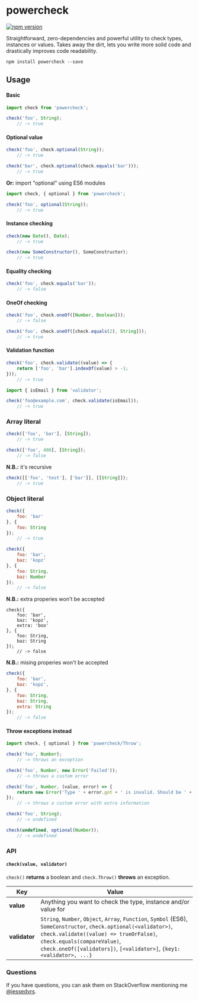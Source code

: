 powercheck
==========

[![npm version](https://badge.fury.io/js/powercheck.svg)](https://badge.fury.io/js/powercheck)

Straightforward, zero-dependencies and powerful utility to check types, instances or values. Takes away the dirt, lets you write more solid code and drastically improves code readability.

```
npm install powercheck --save
```

Usage
-----

#### Basic
```js
import check from 'powercheck';

check('foo', String);
    // -> true
```

#### Optional value
```js
check('foo', check.optional(String));
    // -> true

check('bar', check.optional(check.equals('bar')));
    // -> true
```

**Or:** import "optional" using ES6 modules

```js
import check, { optional } from 'powercheck';

check('foo', optional(String));
    // -> true
```

#### Instance checking
```js
check(new Date(), Date);
    // -> true

check(new SomeConstructor(), SomeConstructor);
    // -> true
```

#### Equality checking
```js
check('foo', check.equals('bar'));
    // -> false
```

#### OneOf checking
```js
check('foo', check.oneOf([Number, Boolean]));
    // -> false

check('foo', check.oneOf([check.equals(2), String]));
    // -> true
```

#### Validation function
```js
check('foo', check.validate((value) => {
    return ['foo', 'bar'].indexOf(value) > -1;
}));
    // -> true
```

```js
import { isEmail } from 'validator';

check('foo@example.com', check.validate(isEmail));
    // -> true
```

### Array literal
```js
check(['foo', 'bar'], [String]);
    // -> true

check(['foo', 400], [String]);
    // -> false
```

**N.B.:** it's recursive

```js
check([['foo', 'test'], ['bar']], [[String]]);
    // -> true
```

### Object literal
```js
check({
    foo: 'bar'
}, {
    foo: String
});
    // -> true

check({
    foo: 'bar',
    baz: 'kopz'
}, {
    foo: String,
    baz: Number
});
    // -> false
```

**N.B.:** extra properies won't be accepted

```
check({
    foo: 'bar',
    baz: 'kopz',
    extra: 'boo'
}, {
    foo: String,
    baz: String
});
    // -> false
```

**N.B.:** mising properies won't be accepted

```js
check({
    foo: 'bar',
    baz: 'kopz',
}, {
    foo: String,
    baz: String,
    extra: String
});
    // -> false
```


#### Throw exceptions instead
```js
import check, { optional } from 'powercheck/Throw';

check('foo', Number);
    // -> throws an exception

check('foo', Number, new Error('Failed'));
    // -> throws a custom error

check('foo', Number, (value, error) => {
    return new Error('Type ' + error.got + ' is invalid. Should be ' + error.expectedType + '.');
});
    // -> throws a custom error with extra information

check('foo', String);
    // -> undefined

check(undefined, optional(Number));
    // -> undefined
```

### API

#### `check(value, validator)`

`check()` **returns** a boolean and `check.Throw()` **throws** an exception.

Key | Value
--- | ----
**value** | Anything you want to check the type, instance and/or value for
**validator** | `String`, `Number`, `Object`, `Array`, `Function`, `Symbol` (ES6), `SomeConstructor`, `check.optional(<validator>)`, `check.validate((value) => trueOrFalse)`, `check.equals(compareValue)`, `check.oneOf([validators])`, `[<validator>]`, `{key1: <validator>, ...}`

### Questions

If you have questions, you can ask them on StackOverflow mentioning me [@jessedvrs](http://stackoverflow.com/users/2803759).


